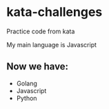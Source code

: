 # kata-challenges

Practice code from kata

My main language is Javascript

## Now we have:

-  Golang
-  Javascript
-  Python
